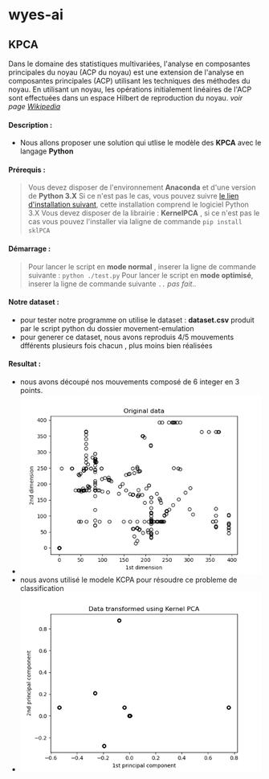 # wyes-ai
## KPCA 
Dans le domaine des statistiques multivariées, l'analyse en composantes principales du noyau (ACP du noyau) est une extension de l'analyse en composantes principales (ACP) utilisant les techniques des méthodes du noyau. En utilisant un noyau, les opérations initialement linéaires de l'ACP sont effectuées dans un espace Hilbert de reproduction du noyau. _voir page [Wikipedia](https://en.wikipedia.org/wiki/Kernel_principal_component_analysis)_
#### Description :
- Nous allons proposer une solution qui utlise le modèle des **KPCA** avec le langage **Python** 
#### Prérequis :
> Vous devez disposer de l'environnement **Anaconda** et d'une version de **Python 3.X** 
> Si ce n'est pas le cas, vous pouvez suivre  [le lien d'installation suivant](https://www.anaconda.com/products/individual), cette installation comprend le logiciel Python 3.X
> Vous devez disposer de la librairie : **KernelPCA** , si ce n'est pas le cas vous pouvez l'installer via laligne de commande `pip install sklPCA`
#### Démarrage :
> Pour lancer le script en **mode normal** , inserer la ligne de commande suivante : `python ./test.py`
> Pour lancer le script en **mode optimisé**, inserer la ligne de commande suivante `..` _pas fait.._
#### Notre dataset :
- pour tester notre programme on utilise le dataset : **dataset.csv** produit par le script python du dossier movement-emulation
- pour generer ce dataset, nous avons reproduis 4/5 mouvements dfférents plusieurs fois chacun , plus moins bien réalisées   
#### Resultat :
- nous avons découpé nos mouvements composé de 6 integer en 3 points. 
- ![alt text](Figure_1.png)
- nous avons utilisé le modele KCPA pour résoudre ce probleme de classification
- ![alt text](Figure_2.png) 

